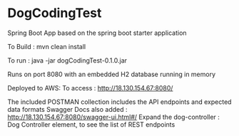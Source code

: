 # DogCodingTest


Spring Boot App based on the spring boot starter application

To Build :
mvn clean install

To run :
java -jar dogCodingTest-0.1.0.jar

Runs on port 8080 with an embedded H2 database running in memory

Deployed to AWS:
To access : http://18.130.154.67:8080/


The included POSTMAN collection includes the API endpoints and expected data formats
Swagger Docs also added : http://18.130.154.67:8080/swagger-ui.html#/
Expand the dog-controller : Dog Controller element, to see the list of REST endpoints

